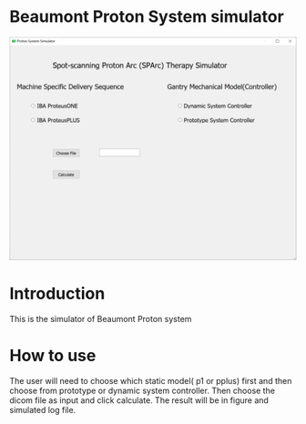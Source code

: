 # Beaumont Proton System simulator


![alt text](https://raw.githubusercontent.com/xiaodacong/Beaumont_Proton_Simulatoror/main/proton_simualtor.png)
# Introduction

This is the simulator of Beaumont Proton system 
# How to use

The user will need to choose which static model( p1 or pplus) first and then choose from prototype or dynamic system controller. Then choose the dicom file as input and click calculate. The result will be in figure and simulated log file.
